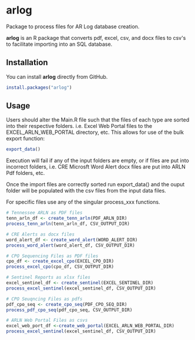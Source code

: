 # arlog
Package to process files for AR Log database creation.

**arlog** is an R package that converts pdf, excel, csv, and docx files to csv's to facilitate importing into an SQL database. 

## Installation

You can install **arlog** directly from GitHub.

```r
install.packages("arlog")
```

## Usage
Users should alter the Main.R file such that the files of each type are sorted into their respective folders. 
i.e. Excel Web Portal files to the EXCEL_ARLN_WEB_PORTAL directory, etc. This allows for use of the bulk export function: 
```r
export_data()
```
Execution will fail if any of the input folders are empty, or if files are put into incorrect folders, i.e. CRE Microsft Word Alert docx files are put into ARLN Pdf folders, etc.  

Once the import files are correctly sorted run export_data() and the ouput folder will be populated with the csv files from the input data files. 

For specific files use any of the singular process_xxx functions. 
  ```r
  # Tennessee ARLN as PDF files
  tenn_arln_df <- create_tenn_arln(PDF_ARLN_DIR)
  process_tenn_arln(tenn_arln_df, CSV_OUTPUT_DIR)

  # CRE Alerts as docx files
  word_alert_df <- create_word_alert(WORD_ALERT_DIR)
  process_word_alert(word_alert_df, CSV_OUTPUT_DIR)

  # CPO Sequencing Files as PDF files
  cpo_df <- create_excel_cpo(EXCEL_CPO_DIR)
  process_excel_cpo(cpo_df, CSV_OUTPUT_DIR)

  # Sentinel Reports as xlsx files
  excel_sentinel_df <- create_sentinel(EXCEL_SENTINEL_DIR)
  process_excel_sentinel(excel_sentinel_df, CSV_OUTPUT_DIR)

  # CPO Seuqncing Files as pdfs
  pdf_cpo_seq <- create_cpo_seq(PDF_CPO_SEQ_DIR)
  process_pdf_cpo_seq(pdf_cpo_seq, CSV_OUTPUT_DIR)

  # ARLN Web Portal Files as csvs
  excel_web_port_df <-create_web_portal(EXCEL_ARLN_WEB_PORTAL_DIR)
  process_excel_sentinel(excel_sentinel_df, CSV_OUTPUT_DIR)
  

